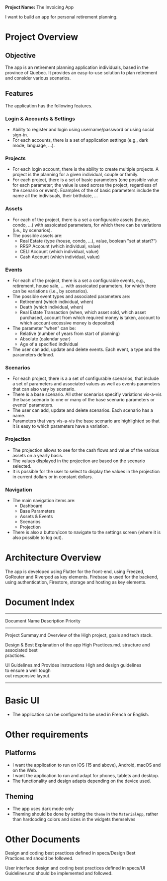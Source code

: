 **Project Name:** The Invoicing App

I want to build an app for personal retirement planning.

# Project Overview

## Objective

The app is an retirement planning application individuals, based in the province of Quebec. It provides an easy-to-use solution to plan retirement and consider various scenarios.

## Features

The application has the following features.

### Login & Accounts & Settings

- Ability to register and login using username/password or using social sign-in.
- For each accounts, there is a set of application settings (e.g., dark mode, language, ...).

### Projects

- For each login account, there is the ability to create multiple projects. A project is the planning for a given individual, couple or family.
- For each project, there is a set of basic parameters (one possible value for each parameter; the value is used across the project, regardless of the scenario or event). Examples of the of basic parameters include the name all the indivisuals, their birthdate, ...

### Assets
- For each of the project, there is a set a configurable assets (house, condo, ...) with assoicated parameters, for which there can be variations (i.e., by scenarios).
- The possible assets are:
  - Real Estate (type (house, condo, ...), value, boolean "set at start?")
  - RRSP Account (which individual, value)
  - CELI Account (which individual, value)
  - Cash Account (which individual, value)

### Events

- For each of the project, there is a set a configurable events, e.g., retirement, house sale, ... with assoicated parameters, for which there can be variations (i.e., by scenarios).
- The possible event types and associated parameters are:
  - Retirement (which individual, when)
  - Death (which individual, when)
  - Real Estate Transaction (when, which asset sold, which asset purchased, account from which required money is taken, account to which account excessive money is deposited)
- The parameter "when" can be:
  - Relative (number of years from start of planning)
  - Absolute (calendar year)
  - Age of a specified individual
- The user can add, update and delete events. Each event, a type and the parameters defined.

### Scenarios

- For each project, there is a a set of configurable scenarios, that include a set of parameters and associated values as well as events parameters that can also vary by scenario.
- There is a base scenario. All other scenarios specifiy variations vis-a-vis the base scenario to one or many of the base scenario parameters or events' parameters.
- The user can add, update and delete scenarios. Each scenario has a name.
- Parameters that vary vis-a-vis the base scenario are highlighted so that it is easy to which parameters have a variation.

### Projection

- The projection allows to see for the cash flows and value of the various assets on a yearly basis.
- The values displayed in the projection are based on the scenario selected.
- It is possible for the user to select to display the values in the projection in current dollars or in constant dollars.

### Navigation

- The main navigation items are:
  - Dashboard
  - Base Parameters
  - Assets & Events
  - Scenarios
  - Projection
- There is also a button/icon to navigate to the settings screen (where it is also possible to log out).

# Architecture Overview

The app is developed using Flutter for the front-end, using Freezed, GoRouter and Riverpod as key elements. Firebase is used for the backend, using authentication, Firestore, storage and hosting as key elements.

# Document Index

  -----------------------------------------------------------------------
  Document Name           Description             Priority
  ----------------------- ----------------------- -----------------------
  Project Summay.md       Overview of the         High
                          project, goals and tech 
                          stack.                  

  Design & Best           Explanation of the app  High
  Practices.md.           structure and           
                          associated best         
                          practices.              

  UI Guidelines.md        Provides instructions   High
                          and design guidelines   
                          to ensure a well tough  
                          out responsive layout.  

  -----------------------------------------------------------------------

# Basic UI

- The application can be configured to be used in French or English.

# Other requirements

## Platforms

- I want the application to run on iOS (15 and above), Android, macOS and on the Web.
- I want the application to run and adapt for phones, tablets and desktop.
- The functionality and design adapts depending on the device used.

## Theming
- The app uses dark mode only
- Theming should be done by setting the `theme` in the `MaterialApp`, rather than hardcoding colors and sizes in the widgets themselves

# Other Documents

Design and coding best practices defined in specs/Design Best Practices.md should be followed.

User interface design and coding best practices defined in specs/UI Guidelines.md should be implemented and followed. 
